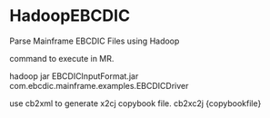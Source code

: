 # HadoopEBCDIC
Parse Mainframe EBCDIC Files using Hadoop

command to execute in MR.

hadoop jar EBCDICInputFormat.jar com.ebcdic.mainframe.examples.EBCDICDriver <InputFile> <OutFile> <CopyBook x2cj>

use cb2xml to generate x2cj copybook file.
  cb2xc2j {copybookfile}

